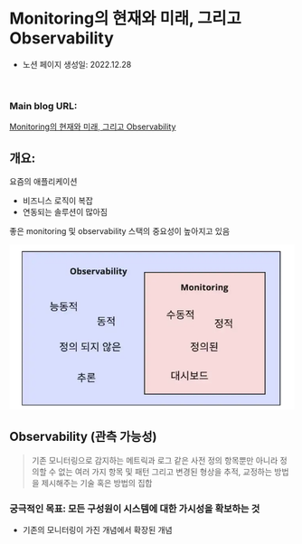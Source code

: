# Monitoring의 현재와 미래, 그리고 Observability

- 노션 페이지 생성일: 2022.12.28

<br>

### Main blog URL:

[Monitoring의 현재와 미래, 그리고 Observability](https://blog.cloudacode.com/monitoring%EC%9D%98-%ED%98%84%EC%9E%AC%EC%99%80-%EB%AF%B8%EB%9E%98-%EA%B7%B8%EB%A6%AC%EA%B3%A0-observability-ab7babbc6d28)

## 개요:

요즘의 애플리케이션

- 비즈니스 로직이 복잡
- 연동되는 솔루션이 많아짐

좋은 monitoring 및 observability 스택의 중요성이 높아지고 있음

![Observability](Image_source/Observability.png)

## Observability (관측 가능성)

> 기존 모니터링으로 감지하는 메트릭과 로그 같은 사전 정의 항목뿐만 아니라 정의할 수 없는 여러 가지 항목 및 패턴 그리고 변경된 형상을 추적, 교정하는 방법을 제시해주는 기술 혹은 방법의 집합
> 

### 궁극적인 목표: 모든 구성원이 시스템에 대한 가시성을 확보하는 것

- 기존의 모니터링이 가진 개념에서 확장된 개념